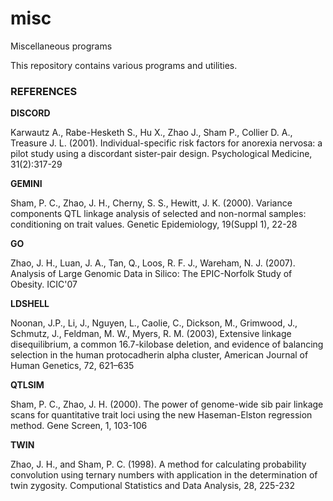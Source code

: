 # misc
Miscellaneous programs

This repository contains various programs and utilities.

### REFERENCES


**DISCORD**

Karwautz A., Rabe-Hesketh S., Hu X., Zhao J., Sham P., Collier D. A., Treasure J. L. (2001). Individual-specific risk factors for anorexia nervosa: a pilot study using a discordant sister-pair design. Psychological Medicine, 31(2):317-29


**GEMINI**

Sham, P. C., Zhao, J. H., Cherny, S. S., Hewitt, J. K. (2000). Variance components QTL linkage analysis of selected and non-normal samples: conditioning on trait values. Genetic Epidemiology, 19(Suppl 1), 22-28


**GO**

Zhao, J. H., Luan, J. A., Tan, Q., Loos, R. F. J., Wareham, N. J. (2007). Analysis of Large Genomic Data in Silico: The EPIC-Norfolk Study of Obesity. ICIC'07


**LDSHELL**

Noonan, J.P., Li, J., Nguyen, L., Caolie, C., Dickson, M., Grimwood, J., Schmutz, J., Feldman, M. W., Myers, R. M.  (2003), Extensive linkage disequilibrium, a common 16.7-kilobase deletion, and evidence of balancing selection in the human protocadherin alpha cluster, American Journal of Human Genetics, 72, 621–635


**QTLSIM**

Sham, P. C., Zhao, J. H. (2000). The power of genome-wide sib pair linkage scans for quantitative trait loci using the new Haseman-Elston regression method. Gene Screen, 1, 103-106

**TWIN**

Zhao, J. H., and Sham, P. C. (1998). A method for calculating probability convolution using ternary numbers with application in the determination of twin zygosity. Computional Statistics and Data Analysis, 28, 225-232
